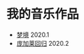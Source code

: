 # 我的音乐作品
* [梦境](https://music.163.com/dj?id=2065012886&userid=477097094) 2020.1
* [庞加莱回归](https://music.163.com/dj?id=2065237607&userid=477097094) 2020.2
